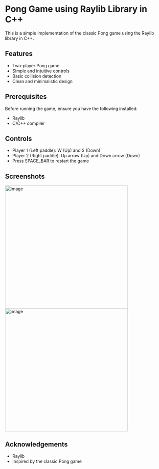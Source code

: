 # Pong Game using Raylib Library in C++

This is a simple implementation of the classic Pong game using the Raylib library in C++. 

## Features
* Two-player Pong game
* Simple and intuitive controls
* Basic collision detection
* Clean and minimalistic design

## Prerequisites
Before running the game, ensure you have the following installed:
* Raylib
* C/C++ compiler

## Controls
* Player 1 (Left paddle): W (Up) and S (Down)
* Player 2 (Right paddle): Up arrow (Up) and Down arrow (Down)
* Press SPACE_BAR to restart the game

## Screenshots
<img width="400" alt="image" src="https://github.com/Ashishrath/PongGame/assets/20970434/19b62074-e8a0-418d-8a2f-9bfa17e26d32">
<img width="401" alt="image" src="https://github.com/Ashishrath/PongGame/assets/20970434/8e6c3370-a977-4711-8447-71b6ab876ef6">

## Acknowledgements
* Raylib
* Inspired by the classic Pong game

